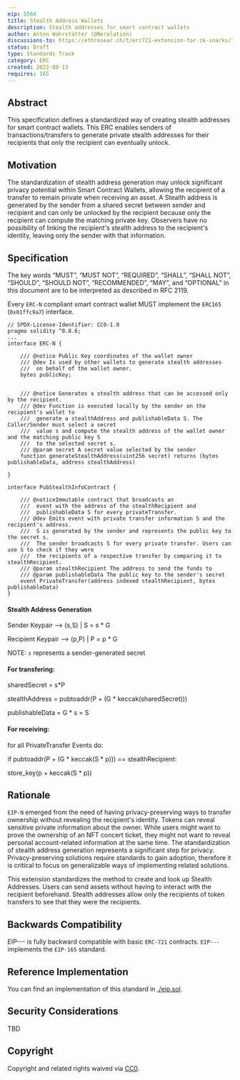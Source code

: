 ```yaml
---
eip: 5564
title: Stealth Address Wallets
description: Stealth addresses for smart contract wallets
author: Anton Wahrstätter (@Nerolation)
discussions-to: https://ethresear.ch/t/erc721-extension-for-zk-snarks/13237
status: Draft
type: Standards Track
category: ERC
created: 2022-08-13
requires: 165
---
```



## Abstract
This specification defines a standardized way of creating stealth addresses for smart contract wallets. This ERC enables senders of transactions/transfers to generate private stealth addresses for their recipients that only the recipient can eventually unlock.

## Motivation
The standardization of stealth address generation may unlock significant privacy potential within Smart Contract Wallets, allowing the recipient of a transfer to remain private when receiving an asset. A Stealth address is generated by the sender from a shared secret between sender and recipient and can only be unlocked by the recipient because only the recipient can compute the matching private key.
Observers have no possibility of linking the recipient's stealth address to the recipient's identity, leaving only the sender with that information.

## Specification
The key words “MUST”, “MUST NOT”, “REQUIRED”, “SHALL”, “SHALL NOT”, “SHOULD”, “SHOULD NOT”, “RECOMMENDED”, “MAY”, and “OPTIONAL” in this document are to be interpreted as described in RFC 2119.

Every `ERC-N` compliant smart contract wallet MUST implement the `ERC165` (`0x01ffc9a7`) interface.

```solidity
// SPDX-License-Identifier: CC0-1.0
pragma solidity ^0.8.6;
...
interface ERC-N {
    
    /// @notice Public Key coordinates of the wallet owner
    /// @dev Is used by other wallets to generate stealth addresses
    ///  on behalf of the wallet owner.
    bytes publicKey;


    /// @notice Generates a stealth address that can be accessed only by the recipient.
    /// @dev Function is executed locally by the sender on the recipient's wallet to
    ///  generate a stealthAddress and publishableData S. The Caller/Sender must select a secret
    ///  value s and compute the stealth address of the wallet owner and the matching public key S
    ///  to the selected secret s.
    /// @param secret A secret value selected by the sender
    function generateStealthAddress(uint256 secret) returns (bytes publishableData, address stealthAddress)

}

interface PubStealthInfoContract {

    /// @noticeImmutable contract that broadcasts an 
    ///  event with the address of the stealthRecipient and 
    ///  publishableData S for every privateTransfer. 
    /// @dev Emits event with private transfer information S and the recipient's address.
    ///  S is generated by the sender and represents the public key to the secret s.
    ///  The sender broadcasts S for every private transfer. Users can use S to check if they were
    ///  the recipients of a respective transfer by comparing it to stealthRecipient.
    /// @param stealthRecipient The address to send the funds to
    /// @param publishableData The public key to the sender's secret
    event PrivateTransfer(address indexed stealthRecipient, bytes publishableData)
}
```

#### Stealth Address Generation


Sender Keypair    --> (s,S) | S = s * G 

Recipient Keypair --> (p,P) | P = p * G

NOTE: `s` represents a sender-generated secret


#### For transfering:

sharedSecret    = s*P

stealthAddress  = pubtoaddr(P + (G * keccak(sharedSecret)))

publishableData = G * s = S



#### For receiving:

for all PrivateTransfer Events do:

if pubtoaddr(P + (G * keccak(S * p))) == stealthRecipient:

store_key(p + keccak(S * p))



## Rationale
`EIP-N` emerged from the need of having privacy-preserving ways to transfer ownership without revealing the recipient's identity. Tokens can reveal sensitive private information about the owner. While users might want to prove the ownership of an NFT concert ticket, they might not want to reveal personal account-related information at the same time. The standardization of stealth address generation represents a significant step for privacy. Privacy-preserving solutions require standards to gain adoption, therefore it is critical to focus on generalizable ways of implementing related solutions.

This extension standardizes the method to create and look up Stealth Addresses. Users can send assets without having to interact with the recipient beforehand. Stealth addresses allow only the recipients of token transfers to see that they were the recipients.


## Backwards Compatibility
EIP--- is fully backward compatible with basic `ERC-721` contracts. `EIP---` implements the `EIP-165` standard.

## Reference Implementation
You can find an implementation of this standard in [./eip.sol](https://github.com/Nerolation/EIP-Stealth-Address-ERC/blob/main/gnosisSafeModule.sol).

## Security Considerations
TBD

## Copyright
Copyright and related rights waived via [CC0](../LICENSE.md).
